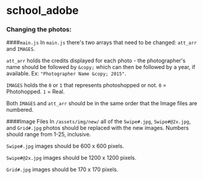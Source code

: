 # school_adobe

### Changing the photos:

####`main.js`
In `main.js` there's two arrays that need to be changed: `att_arr` and `IMAGES`. 

`att_arr` holds the credits displayed for each photo - the photographer's name should be followed by `&copy;` which can then be followed by a year, if available. Ex: `"Photographer Name &copy; 2015"`.

`IMAGES` holds the `0` or `1` that represents photoshopped or not. `0` = Photohopped. `1` = Real.

Both `IMAGES` and `att_arr` should be in the same order that the Image files are numbered.

####Image Files
In `/assets/img/new/` all of the `Swipe#.jpg`, `Swipe#@2x.jpg`, and `Grid#.jpg` photos should be replaced with the new images. Numbers should range from 1-25, inclusive.

`Swipe#.jpg` images should be 600 x 600 pixels.

`Swipe#@2x.jpg` images should be 1200 x 1200 pixels.

`Grid#.jpg` images should be 170 x 170 pixels.
